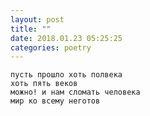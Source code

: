 ```yaml
---
layout: post
title: ""
date: 2018.01.23 05:25:25
categories: poetry
---
```


    пусть прошло хоть полвека
    хоть пять веков
    можно! и нам сломать человека
    мир ко всему неготов
